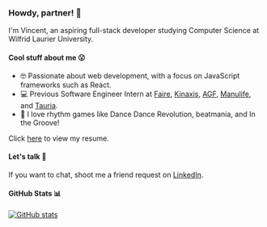 ### Howdy, partner! 🤠
I'm Vincent, an aspiring full-stack developer studying Computer Science at Wilfrid Laurier University.

#### Cool stuff about me 😮
- 🤓 Passionate about web development, with a focus on JavaScript frameworks such as React.
- 💻 Previous Software Engineer Intern at [Faire](https://www.faire.com/), [Kinaxis](https://kinaxis.com/), [AGF](https://www.agf.com/ca/en/index.jsp), [Manulife](https://www.manulife.ca/personal.html), and [Tauria](https://www.tauria.com/). 
- 🎵 I love rhythm games like Dance Dance Revolution, beatmania, and In the Groove!

Click [here](https://github.com/nvplus/nvplus/blob/main/Resume%20-%20GitHub.pdf) to view my resume.

#### Let's talk 💬
If you want to chat, shoot me a friend request on [LinkedIn](https://www.linkedin.com/in/nguvinc/).

#### GitHub Stats 📊
[![GitHub stats](https://github-readme-stats.vercel.app/api?username=nvplus)](https://github.com/anuraghazra/github-readme-stats)
